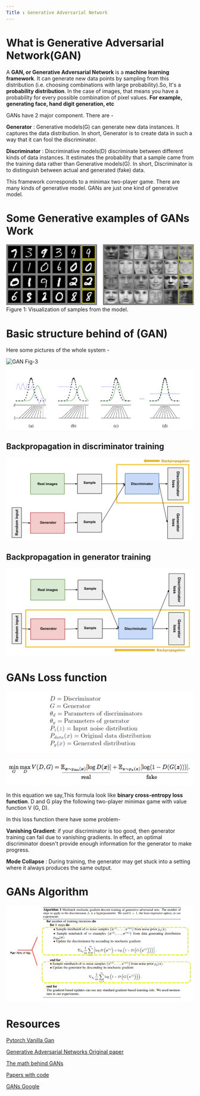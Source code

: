 ```yaml
---
Title : Generative Adversarial Network
---
```


# What is Generative Adversarial Network(GAN)

A **GAN, or Generative Adversarial Network** is a **machine learning framework**. It can generate new data points by sampling from this distribution (i.e. choosing combinations with large probability).So, It's a  **probability distribution**. In the case of images, that means you have a probability for every possible combination of pixel values. **For example, generating face, hand digit generation, etc**

GANs have 2 major component. There are - 

**Generator** : Generative models(G) can generate new data instances. It captures the data distribution. In short,   Generator is to create data in such a way that it can fool the discriminator.

**Discriminator**  : Discriminative models(D) discriminate between different kinds of data instances. It estimates
the probability that a sample came from the training data rather than Generative models(G). In short, Discriminator is to distinguish between actual and generated (fake) data.

This
framework corresponds to a minimax two-player game. There are many kinds of generative model. GANs are just one kind of generative model.

# Some  Generative examples of GANs Work

![GAN Fig-1](./images/3.png)
Figure 1: Visualization of samples from the model.

# Basic structure behind of (GAN)

Here some pictures of the whole system -

<!-- ![GAN Fig-2](./images/1.svg) -->

![GAN Fig-3](./images/2.png)

![GAN Fig-6](./images/6.png)



## Backpropagation in  discriminator training
![Discriminator Backpropagation](./images/9.svg)

## Backpropagation in generator training
![Backpropagation in generator training](./images/8.svg)


# GANs Loss function

![GAN Fig-4](./images/5.png)

![GAN Fig-5](./images/4.png)



In this equation we say,This formula look like **binary cross-entropy loss function**. D and G play the following two-player minimax game with value function V (G, D).

In this loss function there have some problem-

**Vanishing Gradient**: if your discriminator is too good, then generator training can fail due to vanishing gradients. In effect, an optimal discriminator doesn't provide enough information for the generator to make progress.

**Mode Collapse** : During training, the generator may get stuck into a setting where it always produces the same output.

# GANs Algorithm

![GANs Algo](./images/7.png)


# Resources

[Pytorch Vanilla Gan](https://www.kaggle.com/rafat97/pytorch-vanilla-gan)

[Generative Adversarial Networks Original paper](https://arxiv.org/abs/1406.2661)

[The math behind GANs](https://towardsdatascience.com/the-math-behind-gans-generative-adversarial-networks-3828f3469d9c)

[Papers with code](https://paperswithcode.com/method/gan)

[GANs Google](https://developers.google.com/machine-learning/gan/)